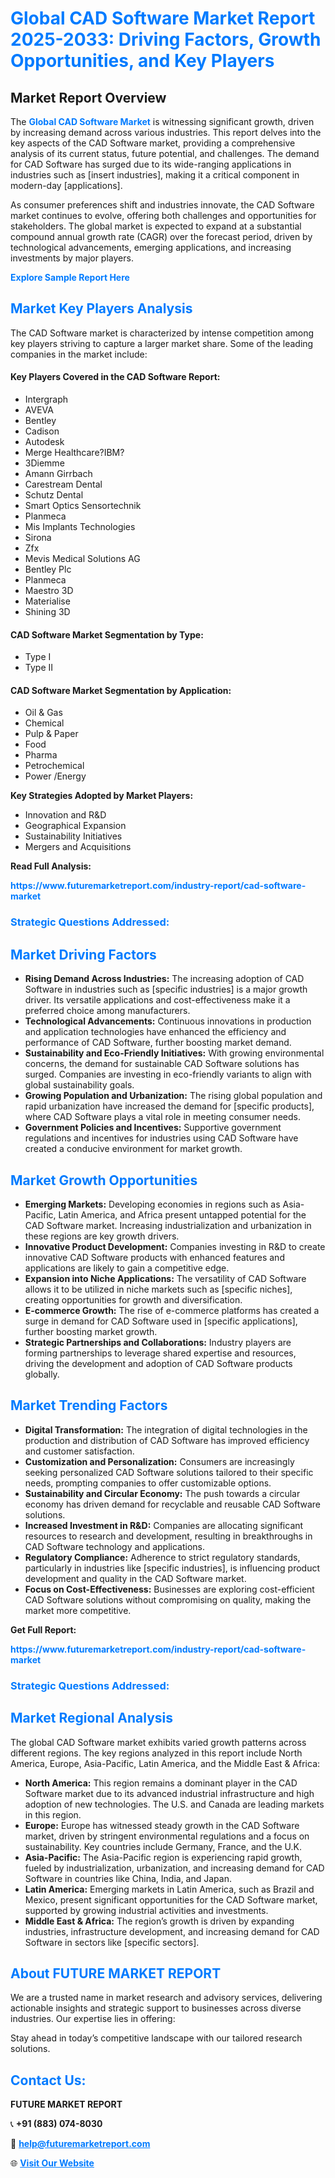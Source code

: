 <h1 style="color: #007BFF;">Global CAD Software Market Report 2025-2033: Driving Factors, Growth Opportunities, and Key Players</h1>

<section id="overview">
<h2>Market Report Overview</h2>
<p>The <a href="https://www.futuremarketreport.com/industry-report/cad-software-market" style="color: #007BFF; text-decoration: none;"><strong>Global CAD Software Market</strong></a> is witnessing significant growth, driven by increasing demand across various industries. This report delves into the key aspects of the CAD Software market, providing a comprehensive analysis of its current status, future potential, and challenges. The demand for CAD Software has surged due to its wide-ranging applications in industries such as [insert industries], making it a critical component in modern-day [applications].</p>
<p>As consumer preferences shift and industries innovate, the CAD Software market continues to evolve, offering both challenges and opportunities for stakeholders. The global market is expected to expand at a substantial compound annual growth rate (CAGR) over the forecast period, driven by technological advancements, emerging applications, and increasing investments by major players.</p>
</section>

<section id="overview">
<p><a href="https://www.futuremarketreport.com/request-sample/reportId=101881" style="color: #007BFF; text-decoration: none;"><strong>Explore Sample Report Here</strong></a></p>
</section>

<section id="key-players">
<h2 style="color: #007BFF;">Market Key Players Analysis</h2>
<p>The CAD Software market is characterized by intense competition among key players striving to capture a larger market share. Some of the leading companies in the market include:</p>
<h4>Key Players Covered in the CAD Software Report:</h4>
<ul><li>Intergraph</li><li>AVEVA</li><li>Bentley</li><li>Cadison</li><li>Autodesk</li><li>Merge Healthcare?IBM?</li><li>3Diemme</li><li>Amann Girrbach</li><li>Carestream Dental</li><li>Schutz Dental</li><li>Smart Optics Sensortechnik</li><li>Planmeca</li><li>Mis Implants Technologies</li><li>Sirona</li><li>Zfx</li><li>Mevis Medical Solutions AG</li><li>Bentley Plc</li><li>Planmeca</li><li>Maestro 3D</li><li>Materialise</li><li>Shining 3D</li></ul>
<h4>CAD Software Market Segmentation by Type:</h4>
<ul><li>Type I</li><li>Type II</li></ul>

<h4>CAD Software Market Segmentation by Application:</h4>
<ul><li>Oil &amp; Gas</li><li>Chemical</li><li>Pulp &amp; Paper</li><li>Food</li><li>Pharma</li><li>Petrochemical</li><li>Power /Energy</li></ul>
<p><strong>Key Strategies Adopted by Market Players:</strong></p>
<ul>
<li>Innovation and R&D</li>
<li>Geographical Expansion</li>
<li>Sustainability Initiatives</li>
<li>Mergers and Acquisitions</li>
</ul>
</section>

<section>
<p><strong>Read Full Analysis: </strong></p><a href="https://www.futuremarketreport.com/industry-report/cad-software-market" style="color: #007BFF; text-decoration: none;"><strong>https://www.futuremarketreport.com/industry-report/cad-software-market</strong></a>
<h3 style="color: #007BFF;">Strategic Questions Addressed:</h3>
</section>

<section id="driving-factors">
<h2 style="color: #007BFF;">Market Driving Factors</h2>
<ul>
<li><strong>Rising Demand Across Industries:</strong> The increasing adoption of CAD Software in industries such as [specific industries] is a major growth driver. Its versatile applications and cost-effectiveness make it a preferred choice among manufacturers.</li>
<li><strong>Technological Advancements:</strong> Continuous innovations in production and application technologies have enhanced the efficiency and performance of CAD Software, further boosting market demand.</li>
<li><strong>Sustainability and Eco-Friendly Initiatives:</strong> With growing environmental concerns, the demand for sustainable CAD Software solutions has surged. Companies are investing in eco-friendly variants to align with global sustainability goals.</li>
<li><strong>Growing Population and Urbanization:</strong> The rising global population and rapid urbanization have increased the demand for [specific products], where CAD Software plays a vital role in meeting consumer needs.</li>
<li><strong>Government Policies and Incentives:</strong> Supportive government regulations and incentives for industries using CAD Software have created a conducive environment for market growth.</li>
</ul>
</section>

<section id="growth-opportunities">
<h2 style="color: #007BFF;">Market Growth Opportunities</h2>
<ul>
<li><strong>Emerging Markets:</strong> Developing economies in regions such as Asia-Pacific, Latin America, and Africa present untapped potential for the CAD Software market. Increasing industrialization and urbanization in these regions are key growth drivers.</li>
<li><strong>Innovative Product Development:</strong> Companies investing in R&D to create innovative CAD Software products with enhanced features and applications are likely to gain a competitive edge.</li>
<li><strong>Expansion into Niche Applications:</strong> The versatility of CAD Software allows it to be utilized in niche markets such as [specific niches], creating opportunities for growth and diversification.</li>
<li><strong>E-commerce Growth:</strong> The rise of e-commerce platforms has created a surge in demand for CAD Software used in [specific applications], further boosting market growth.</li>
<li><strong>Strategic Partnerships and Collaborations:</strong> Industry players are forming partnerships to leverage shared expertise and resources, driving the development and adoption of CAD Software products globally.</li>
</ul>
</section>

<section id="trending-factors">
<h2 style="color: #007BFF;">Market Trending Factors</h2>
<ul>
<li><strong>Digital Transformation:</strong> The integration of digital technologies in the production and distribution of CAD Software has improved efficiency and customer satisfaction.</li>
<li><strong>Customization and Personalization:</strong> Consumers are increasingly seeking personalized CAD Software solutions tailored to their specific needs, prompting companies to offer customizable options.</li>
<li><strong>Sustainability and Circular Economy:</strong> The push towards a circular economy has driven demand for recyclable and reusable CAD Software solutions.</li>
<li><strong>Increased Investment in R&D:</strong> Companies are allocating significant resources to research and development, resulting in breakthroughs in CAD Software technology and applications.</li>
<li><strong>Regulatory Compliance:</strong> Adherence to strict regulatory standards, particularly in industries like [specific industries], is influencing product development and quality in the CAD Software market.</li>
<li><strong>Focus on Cost-Effectiveness:</strong> Businesses are exploring cost-efficient CAD Software solutions without compromising on quality, making the market more competitive.</li>
</ul>
</section>

<section>
<p><strong>Get Full Report: </strong></p><a href="https://www.futuremarketreport.com/industry-report/cad-software-market" style="color: #007BFF; text-decoration: none;"><strong>https://www.futuremarketreport.com/industry-report/cad-software-market</strong></a>
<h3 style="color: #007BFF;">Strategic Questions Addressed:</h3>
</section>


<section id="regional-analysis">
<h2 style="color: #007BFF;">Market Regional Analysis</h2>
<p>The global CAD Software market exhibits varied growth patterns across different regions. The key regions analyzed in this report include North America, Europe, Asia-Pacific, Latin America, and the Middle East & Africa:</p>
<ul>
<li><strong>North America:</strong> This region remains a dominant player in the CAD Software market due to its advanced industrial infrastructure and high adoption of new technologies. The U.S. and Canada are leading markets in this region.</li>
<li><strong>Europe:</strong> Europe has witnessed steady growth in the CAD Software market, driven by stringent environmental regulations and a focus on sustainability. Key countries include Germany, France, and the U.K.</li>
<li><strong>Asia-Pacific:</strong> The Asia-Pacific region is experiencing rapid growth, fueled by industrialization, urbanization, and increasing demand for CAD Software in countries like China, India, and Japan.</li>
<li><strong>Latin America:</strong> Emerging markets in Latin America, such as Brazil and Mexico, present significant opportunities for the CAD Software market, supported by growing industrial activities and investments.</li>
<li><strong>Middle East & Africa:</strong> The region’s growth is driven by expanding industries, infrastructure development, and increasing demand for CAD Software in sectors like [specific sectors].</li>
</ul>
</section>

<footer>
<h2 style="color: #007BFF;">About FUTURE MARKET REPORT</h2>
<p>We are a trusted name in market research and advisory services, delivering actionable insights and strategic support to businesses across diverse industries. Our expertise lies in offering:</p>

<p>Stay ahead in today’s competitive landscape with our tailored research solutions.</p>

<h2 style="color: #007BFF;">Contact Us:</h2>
<p><strong>FUTURE MARKET REPORT</strong></p>
<p>📞 <strong>+91 (883) 074-8030</strong></p>
<p>📧 <strong><a href="mailto:help@futuremarketreport.com" style="color: #007BFF;">help@futuremarketreport.com</a></strong></p>
<p>🌐 <strong><a href="https://www.futuremarketreport.com/" style="color: #007BFF;">Visit Our Website</a></strong></p>
</footer>
